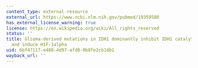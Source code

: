 ```yaml
---
content_type: external-resource
external_url: https://www.ncbi.nlm.nih.gov/pubmed/19359588
has_external_license_warning: true
license: https://en.wikipedia.org/wiki/All_rights_reserved
status: ''
title: Glioma-derived mutations in IDH1 dominantly inhibit IDH1 catalytic activity
  and induce HIF-1alpha
uid: 6bf47117-e408-4d97-afd0-0b8fe2cb1db1
wayback_url: ''
---
```

